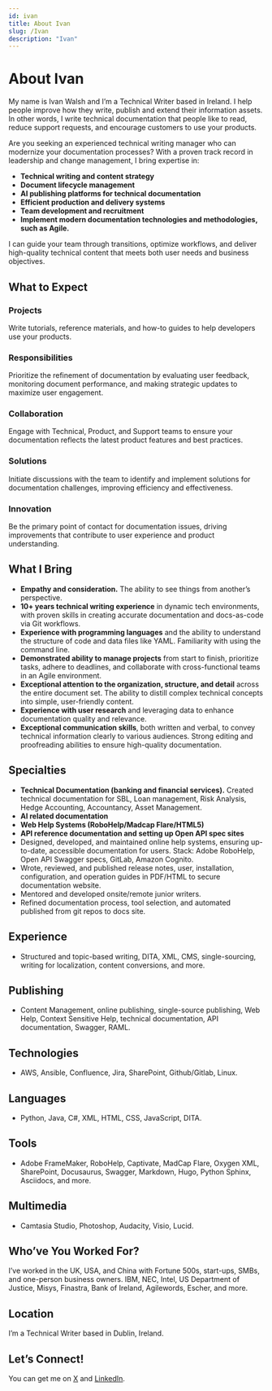```yaml
---
id: ivan
title: About Ivan
slug: /Ivan
description: "Ivan"
---
```


# About Ivan

My name is Ivan Walsh and I’m a Technical Writer based in Ireland. I help people improve how they write, publish and extend their information assets. In other words, I write technical documentation that people like to read, reduce support requests, and encourage customers to use your products.

Are you seeking an experienced technical writing manager who can modernize your documentation processes? With a proven track record in leadership and change management, I bring expertise in:

- **Technical writing and content strategy**
- **Document lifecycle management**
- **AI publishing platforms for technical documentation**
- **Efficient production and delivery systems**
- **Team development and recruitment**
- **Implement modern documentation technologies and methodologies, such as Agile.**

I can guide your team through transitions, optimize workflows, and deliver high-quality technical content that meets both user needs and business objectives.

## What to Expect

### Projects
Write tutorials, reference materials, and how-to guides to help developers use your products.

### Responsibilities
Prioritize the refinement of documentation by evaluating user feedback, monitoring document performance, and making strategic updates to maximize user engagement.

### Collaboration
Engage with Technical, Product, and Support teams to ensure your documentation reflects the latest product features and best practices.

### Solutions
Initiate discussions with the team to identify and implement solutions for documentation challenges, improving efficiency and effectiveness.

### Innovation
Be the primary point of contact for documentation issues, driving improvements that contribute to user experience and product understanding.

## What I Bring

- **Empathy and consideration.** The ability to see things from another’s perspective.
- **10+ years technical writing experience** in dynamic tech environments, with proven skills in creating accurate documentation and docs-as-code via Git workflows.
- **Experience with programming languages** and the ability to understand the structure of code and data files like YAML. Familiarity with using the command line.
- **Demonstrated ability to manage projects** from start to finish, prioritize tasks, adhere to deadlines, and collaborate with cross-functional teams in an Agile environment.
- **Exceptional attention to the organization, structure, and detail** across the entire document set. The ability to distill complex technical concepts into simple, user-friendly content.
- **Experience with user research** and leveraging data to enhance documentation quality and relevance.
- **Exceptional communication skills**, both written and verbal, to convey technical information clearly to various audiences. Strong editing and proofreading abilities to ensure high-quality documentation.

## Specialties

- **Technical Documentation (banking and financial services).** Created technical documentation for SBL, Loan management, Risk Analysis, Hedge Accounting, Accountancy, Asset Management.
- **AI related documentation**
- **Web Help Systems (RoboHelp/Madcap Flare/HTML5)**
- **API reference documentation and setting up Open API spec sites**
- Designed, developed, and maintained online help systems, ensuring up-to-date, accessible documentation for users. Stack: Adobe RoboHelp, Open API Swagger specs, GitLab, Amazon Cognito.
- Wrote, reviewed, and published release notes, user, installation, configuration, and operation guides in PDF/HTML to secure documentation website.
- Mentored and developed onsite/remote junior writers.
- Refined documentation process, tool selection, and automated published from git repos to docs site.

## Experience

- Structured and topic-based writing, DITA, XML, CMS, single-sourcing, writing for localization, content conversions, and more.

## Publishing

- Content Management, online publishing, single-source publishing, Web Help, Context Sensitive Help, technical documentation, API documentation, Swagger, RAML.

## Technologies

- AWS, Ansible, Confluence, Jira, SharePoint, Github/Gitlab, Linux.

## Languages

- Python, Java, C#, XML, HTML, CSS, JavaScript, DITA.

## Tools

- Adobe FrameMaker, RoboHelp, Captivate, MadCap Flare, Oxygen XML, SharePoint, Docusaurus, Swagger, Markdown, Hugo, Python Sphinx, Asciidocs, and more.

## Multimedia

- Camtasia Studio, Photoshop, Audacity, Visio, Lucid.

## Who’ve You Worked For?

I’ve worked in the UK, USA, and China with Fortune 500s, start-ups, SMBs, and one-person business owners. IBM, NEC, Intel, US Department of Justice, Misys, Finastra, Bank of Ireland, Agilewords, Escher, and more.

## Location

I’m a Technical Writer based in Dublin, Ireland. 

## Let’s Connect!

You can get me on [X](https://x.com/ivanwalsh) and [LinkedIn](https://www.linkedin.com/in/ivanwalsh/).